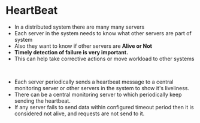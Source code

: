# HeartBeat
* In a distributed system there are many many servers
* Each server in the system needs to know what other servers are part of system
* Also they want to know if other servers are **Alive or Not**
* **Timely detection of failure is very important.**
* This can help take corrective actions or move workload to other systems

<br/>

* Each server periodically sends a heartbeat message to a central monitoring server or other servers in the system to show it's liveliness. 
* There can be a central monitoring server to which periodically keep sending the heartbeat.
* If any server fails to send data within configured timeout period then it is considered not alive, and requests are not send to it. 
